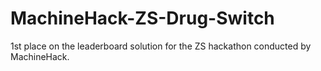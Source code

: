 # MachineHack-ZS-Drug-Switch
1st place on the leaderboard solution for the ZS hackathon conducted by MachineHack.
